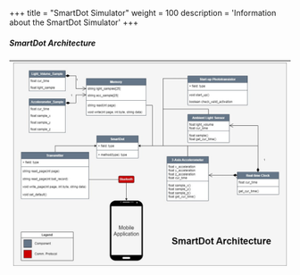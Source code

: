 +++
title = "SmartDot Simulator"
weight = 100
description = 'Information about the SmartDot Simulator'
+++

##### SmartDot Architecture  
| ![Dataflow](SDSim.jpg?width=40vw&lightbox=false) | 
|:--:| 
